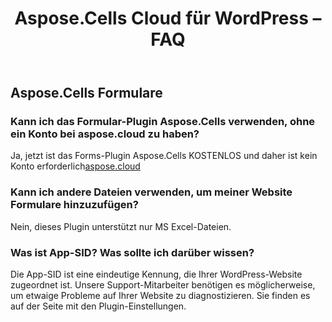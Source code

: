 ﻿---
title: Aspose.Cells Cloud für WordPress – FAQ
second_title: Aspose.Cells Cloud Documen
type: docs
url: /de/aspose-cells-cloud-for-wordpress-faqs/
description: Aspose.Cells Cloud unterstützt Excel zum Erstellen, Konvertieren, Zusammenführen, Teilen, Schützen, für den Betrieb innerer Objekte usw
weight: 40
---
## Aspose.Cells Formulare
### Kann ich das Formular-Plugin Aspose.Cells verwenden, ohne ein Konto bei aspose.cloud zu haben?
 Ja, jetzt ist das Forms-Plugin Aspose.Cells KOSTENLOS und daher ist kein Konto erforderlich[aspose.cloud](https://www.aspose.cloud/)
### Kann ich andere Dateien verwenden, um meiner Website Formulare hinzuzufügen?
Nein, dieses Plugin unterstützt nur MS Excel-Dateien.
### Was ist App-SID? Was sollte ich darüber wissen?
Die App-SID ist eine eindeutige Kennung, die Ihrer WordPress-Website zugeordnet ist. Unsere Support-Mitarbeiter benötigen es möglicherweise, um etwaige Probleme auf Ihrer Website zu diagnostizieren. Sie finden es auf der Seite mit den Plugin-Einstellungen.
